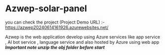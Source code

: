 # Azwep-solar-panel
you can check the project (Project Demo URL) :- https://azwep20240614161926.azurewebsites.net/

Azwep is the web application develop using Azure services like app service , AI bot service , language service and also hosted by Azure using web app 
*****Important note unzip the obj folder before start***** 
